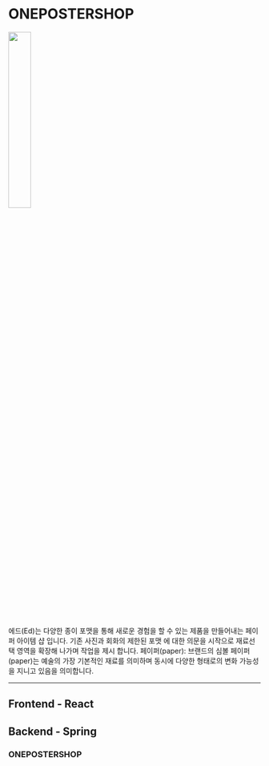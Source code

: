 # ONEPOSTERSHOP
<img src = "https://user-images.githubusercontent.com/101933437/202091942-a841305f-0229-45fb-b189-1ac66b6ef851.jpeg" width="30%" height="30%">

에드(Ed)는 다양한 종이 포맷을 통해 새로운 경험을 할 수 있는 제품을
만들어내는 페이퍼 아이템 샵 입니다. 기존 사진과 회화의 제한된 포맷
에 대한 의문을 시작으로 재료선택 영역을 확장해 나가며 작업을 제시
합니다.
페이퍼(paper): 브랜드의 심볼 페이퍼(paper)는 예술의 가장 기본적인
재료를 의미하며 동시에 다양한 형태로의 변화 가능성을 지니고 있음을
의미합니다.

---
## Frontend - React
## Backend - Spring
### ONEPOSTERSHOP
